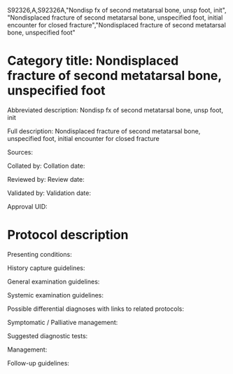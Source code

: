 S92326,A,S92326A,"Nondisp fx of second metatarsal bone, unsp foot, init", "Nondisplaced fracture of second metatarsal bone, unspecified foot, initial encounter for closed fracture","Nondisplaced fracture of second metatarsal bone, unspecified foot"
# Category title: Nondisplaced fracture of second metatarsal bone, unspecified foot

Abbreviated description: Nondisp fx of second metatarsal bone, unsp foot, init

Full description: Nondisplaced fracture of second metatarsal bone, unspecified foot, initial encounter for closed fracture

Sources:

Collated by:
Collation date:

Reviewed by:
Review date:

Validated by:
Validation date:

Approval UID:

# Protocol description

Presenting conditions:

History capture guidelines:

General examination guidelines:

Systemic examination guidelines:

Possible differential diagnoses with links to related protocols:

Symptomatic / Palliative management:

Suggested diagnostic tests:

Management:

Follow-up guidelines:

